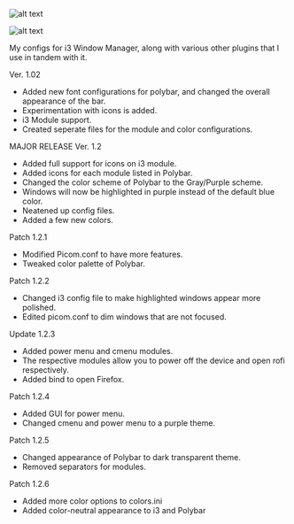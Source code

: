 ![alt text](https://github.com/AlephKnot2599/Cambrian-OS-1.2.4/blob/main/Screenshots/Home-2.png?raw=true)


![alt text](https://github.com/AlephKnot2599/Cambrian-OS-1.2.4/blob/main/Screenshots/C-OS7.png?raw=true)

My configs for i3 Window Manager, along with various other plugins that I use in tandem with it.

Ver. 1.02
- Added new font configurations for polybar, and changed the overall appearance of the bar.
- Experimentation with icons is added.
- i3 Module support.
- Created seperate files for the module and color configurations.

MAJOR RELEASE Ver. 1.2
- Added full support for icons on i3 module.
- Added icons for each module listed in Polybar.
- Changed the color scheme of Polybar to the Gray/Purple scheme.
- Windows will now be highlighted in purple instead of the default blue color.
- Neatened up config files.
- Added a few new colors.

Patch 1.2.1
- Modified Picom.conf to have more features.
- Tweaked color palette of Polybar.

Patch 1.2.2
- Changed i3 config file to make highlighted windows appear more polished.
- Edited picom.conf to dim windows that are not focused.

Update 1.2.3
- Added power menu and cmenu modules.
- The respective modules allow you to power off the device and open rofi respectively.
- Added bind to open Firefox.

Patch 1.2.4
- Added GUI for power menu.
- Changed cmenu and power menu to a purple theme.

Patch 1.2.5
- Changed appearance of Polybar to dark transparent theme.
- Removed separators for modules.

Patch 1.2.6
- Added more color options to colors.ini
- Added color-neutral appearance to i3 and Polybar
